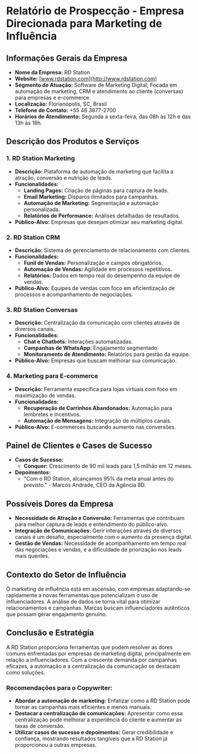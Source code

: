 # Relatório de Prospecção - Empresa Direcionada para Marketing de Influência

## Informações Gerais da Empresa
- **Nome da Empresa:** RD Station
- **Website:** [www.rdstation.com](http://www.rdstation.com)
- **Segmento de Atuação:** Software de Marketing Digital; Focada em automação de marketing, CRM e atendimento ao cliente (conversas) para empresas e e-commerce.
- **Localização:** Florianópolis, SC, Brasil
- **Telefone de Contato:** +55 48 3877-2700
- **Horários de Atendimento:** Segunda a sexta-feira, das 08h às 12h e das 13h às 18h.

## Descrição dos Produtos e Serviços

### 1. RD Station Marketing
- **Descrição:** Plataforma de automação de marketing que facilita a atração, conversão e nutrição de leads.
- **Funcionalidades:**
  - **Landing Pages:** Criação de páginas para captura de leads.
  - **Email Marketing:** Disparos ilimitados para campanhas.
  - **Automação de Marketing:** Segmentação e automação personalizada.
  - **Relatórios de Performance:** Análises detalhadas de resultados.
- **Público-Alvo:** Empresas que desejam otimizar seu marketing digital.

### 2. RD Station CRM
- **Descrição:** Sistema de gerenciamento de relacionamento com clientes.
- **Funcionalidades:**
  - **Funil de Vendas:** Personalização e campos obrigatórios.
  - **Automação de Vendas:** Agilidade em processos repetitivos.
  - **Relatórios:** Dados em tempo real do desempenho da equipe de vendas.
- **Público-Alvo:** Equipes de vendas com foco em eficientização de processos e acompanhamento de negociações.

### 3. RD Station Conversas
- **Descrição:** Centralização da comunicação com clientes através de diversos canais.
- **Funcionalidades:**
  - **Chat e Chatbots:** Interações automatizadas.
  - **Campanhas de WhatsApp:** Engajamento segmentado.
  - **Monitoramento de Atendimento:** Relatórios para gestão da equipe.
- **Público-Alvo:** Empresas que buscam melhorar sua comunicação.

### 4. Marketing para E-commerce
- **Descrição:** Ferramenta específica para lojas virtuais com foco em maximização de vendas.
- **Funcionalidades:**
  - **Recuperação de Carrinhos Abandonados:** Automação para lembretes e incentivos.
  - **Automação de Mensagens:** Integração de múltiplos canais.
- **Público-Alvo:** E-commerces buscando aumento nas conversões.

## Painel de Clientes e Cases de Sucesso
- **Casos de Sucesso:**
  - **Conquer:** Crescimento de 90 mil leads para 1,5 milhão em 12 meses.
- **Depoimentos:**
  - "Com o RD Station, alcançamos 95% da meta anual antes do previsto." - Marcos Andrade, CEO da Agência 8D.

## Possíveis Dores da Empresa
- **Necessidade de Atração e Conversão:** Ferramentas que contribuam para melhor captura de leads e entendimento do público-alvo.
- **Integração de Comunicações:** Gerir interações através de diversos canais é um desafio, especialmente com o aumento da presença digital.
- **Gestão de Vendas:** Necessidade de acompanhamento em tempo real das negociações e vendas, e a dificuldade de priorização nos leads mais quentes.

## Contexto do Setor de Influência
O marketing de influência está em ascensão, com empresas adaptando-se rapidamente a novas ferramentas que potencializam o uso de influenciadores. A análise de dados se torna vital para otimizar relacionamentos e campanhas. Marcas buscam influenciadores autênticos que possam gerar engajamento genuíno.

## Conclusão e Estratégia
A RD Station proporciona ferramentas que podem resolver as dores comuns enfrentadas por empresas de marketing digital, principalmente em relação a influenciadores. Com a crescente demanda por campanhas eficazes, a automação e a centralização da comunicação se destacam como soluções.

### Recomendações para o Copywriter:
- **Abordar a automação de marketing:** Enfatizar como a RD Station pode tornar as campanhas mais eficientes e menos manuais.
- **Destacar a centralização de comunicações:** Apresentar como essa centralização pode melhorar a experiência do cliente e aumentar as taxas de conversão.
- **Utilizar casos de sucesso e depoimentos:** Gerar credibilidade e confiança, mostrando resultados tangíveis que a RD Station já proporcionou a outras empresas.